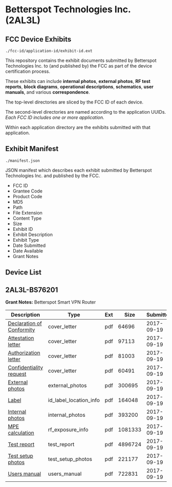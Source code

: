 # Betterspot Technologies Inc. (2AL3L)
## FCC Device Exhibits

```
./fcc-id/application-id/exhibit-id.ext
```

This repository contains the exhibit documents submitted by Betterspot Technologies Inc. to (and published by) the FCC as part of the device certification process.

These exhibits can include **internal photos**, **external photos**, **RF test reports**, **block diagrams**, **operational descriptions**, **schematics**, **user manuals**, and various **correspondence**.

The top-level directories are sliced by the FCC ID of each device.

The second-level directories are named according to the application UUIDs. *Each FCC ID includes one or more application.*

Within each application directory are the exhibits submitted with that application. 

## Exhibit Manifest

```
./manifest.json
```

JSON manifest which describes each exhibit submitted by Betterspot Technologies Inc. and published by the FCC.

- FCC ID
- Grantee Code
- Product Code
- MD5
- Path
- File Extension
- Content Type
- Size
- Exhibit ID
- Exhibit Description
- Exhibit Type
- Date Submitted
- Date Available
- Grant Notes

## Device List
## 2AL3L-BS76201
**Grant Notes:** Betterspot Smart VPN Router

| Description | Type | Ext | Size | Submitted | Available |
| ----------- | ---- | --- | ---- | --------- | --------- |
| [Declaration of Conformity](2AL3L-BS76201/3323f5a69e60eb65a137500b603a0abc/3569156.pdf) | cover_letter | pdf | 64696 | 2017-09-19 | 2017-09-19 |
| [Attestation letter](2AL3L-BS76201/3323f5a69e60eb65a137500b603a0abc/3569157.pdf) | cover_letter | pdf | 97113 | 2017-09-19 | 2017-09-19 |
| [Authorization letter](2AL3L-BS76201/3323f5a69e60eb65a137500b603a0abc/3569158.pdf) | cover_letter | pdf | 81003 | 2017-09-19 | 2017-09-19 |
| [Confidentiality request](2AL3L-BS76201/3323f5a69e60eb65a137500b603a0abc/3569159.pdf) | cover_letter | pdf | 60491 | 2017-09-19 | 2017-09-19 |
| [External photos](2AL3L-BS76201/3323f5a69e60eb65a137500b603a0abc/3569151.pdf) | external_photos | pdf | 300695 | 2017-09-19 | 2017-09-19 |
| [Label](2AL3L-BS76201/3323f5a69e60eb65a137500b603a0abc/3569154.pdf) | id_label_location_info | pdf | 164048 | 2017-09-19 | 2017-09-19 |
| [Internal photos](2AL3L-BS76201/3323f5a69e60eb65a137500b603a0abc/3569152.pdf) | internal_photos | pdf | 393200 | 2017-09-19 | 2017-09-19 |
| [MPE calculation](2AL3L-BS76201/3323f5a69e60eb65a137500b603a0abc/3569162.pdf) | rf_exposure_info | pdf | 1081333 | 2017-09-19 | 2017-09-19 |
| [Test report](2AL3L-BS76201/3323f5a69e60eb65a137500b603a0abc/3569163.pdf) | test_report | pdf | 4896724 | 2017-09-19 | 2017-09-19 |
| [Test setup photos](2AL3L-BS76201/3323f5a69e60eb65a137500b603a0abc/3569153.pdf) | test_setup_photos | pdf | 221177 | 2017-09-19 | 2017-09-19 |
| [Users manual](2AL3L-BS76201/3323f5a69e60eb65a137500b603a0abc/3569155.pdf) | users_manual | pdf | 722831 | 2017-09-19 | 2017-09-19 |
